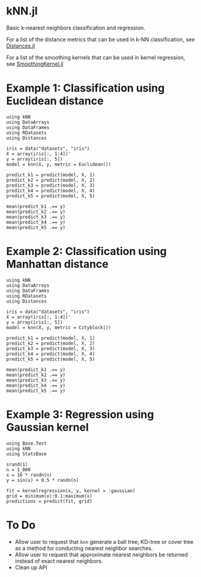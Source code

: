 kNN.jl
======

Basic k-nearest neighbors classification and regression.

For a list of the distance metrics that can be used in k-NN classification, see [Distances.jl](https://github.com/JuliaStats/Distances.jl)

For a list of the smoothing kernels that can be used in kernel regression, see [SmoothingKernel.jl](https://github.com/johnmyleswhite/SmoothingKernels.jl)

# Example 1: Classification using Euclidean distance

    using kNN
    using DataArrays
    using DataFrames
    using RDatasets
    using Distances

    iris = data("datasets", "iris")
    X = array(iris[:, 1:4])'
    y = array(iris[:, 5])
    model = knn(X, y, metric = Euclidean())

    predict_k1 = predict(model, X, 1)
    predict_k2 = predict(model, X, 2)
    predict_k3 = predict(model, X, 3)
    predict_k4 = predict(model, X, 4)
    predict_k5 = predict(model, X, 5)

    mean(predict_k1 .== y)
    mean(predict_k2 .== y)
    mean(predict_k3 .== y)
    mean(predict_k4 .== y)
    mean(predict_k5 .== y)

# Example 2: Classification using Manhattan distance

    using kNN
    using DataArrays
    using DataFrames
    using RDatasets
    using Distances

    iris = data("datasets", "iris")
    X = array(iris[:, 1:4])'
    y = array(iris[:, 5])
    model = knn(X, y, metric = Cityblock())

    predict_k1 = predict(model, X, 1)
    predict_k2 = predict(model, X, 2)
    predict_k3 = predict(model, X, 3)
    predict_k4 = predict(model, X, 4)
    predict_k5 = predict(model, X, 5)

    mean(predict_k1 .== y)
    mean(predict_k2 .== y)
    mean(predict_k3 .== y)
    mean(predict_k4 .== y)
    mean(predict_k5 .== y)

# Example 3: Regression using Gaussian kernel

    using Base.Test
    using kNN
    using StatsBase

    srand(1)
    n = 1_000
    x = 10 * randn(n)
    y = sin(x) + 0.5 * randn(n)

    fit = kernelregression(x, y, kernel = :gaussian)
    grid = minimum(x):0.1:maximum(x)
    predictions = predict(fit, grid)

# To Do

* Allow user to request that `knn` generate a ball tree, KD-tree or cover tree as a method for conducting nearest neighbor searches.
* Allow user to request that approximate nearest neighbors be returned instead of exact nearest neighbors.
* Clean up API

